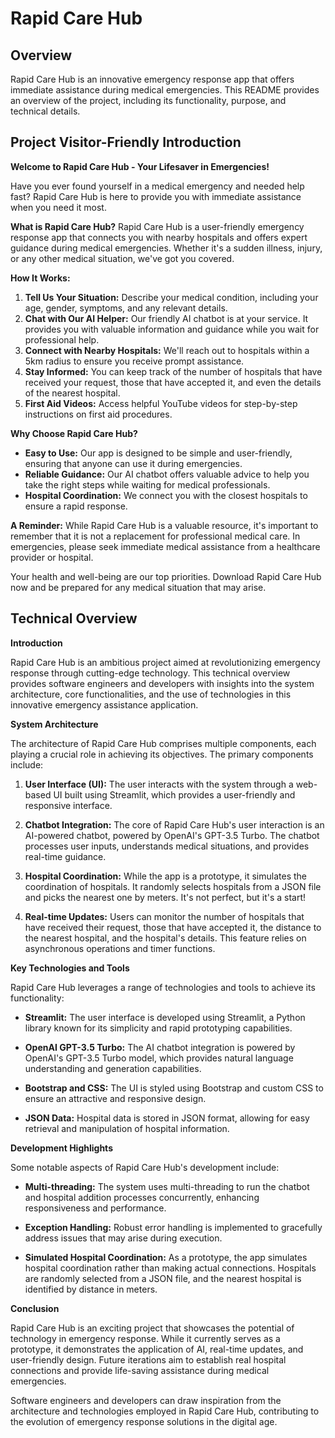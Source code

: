 # Rapid Care Hub

## Overview

Rapid Care Hub is an innovative emergency response app that offers immediate assistance during medical emergencies. This README provides an overview of the project, including its functionality, purpose, and technical details.

## Project Visitor-Friendly Introduction

**Welcome to Rapid Care Hub - Your Lifesaver in Emergencies!**

Have you ever found yourself in a medical emergency and needed help fast? Rapid Care Hub is here to provide you with immediate assistance when you need it most.

**What is Rapid Care Hub?**
Rapid Care Hub is a user-friendly emergency response app that connects you with nearby hospitals and offers expert guidance during medical emergencies. Whether it's a sudden illness, injury, or any other medical situation, we've got you covered.

**How It Works:**
1. **Tell Us Your Situation:** Describe your medical condition, including your age, gender, symptoms, and any relevant details.
2. **Chat with Our AI Helper:** Our friendly AI chatbot is at your service. It provides you with valuable information and guidance while you wait for professional help.
3. **Connect with Nearby Hospitals:** We'll reach out to hospitals within a 5km radius to ensure you receive prompt assistance.
4. **Stay Informed:** You can keep track of the number of hospitals that have received your request, those that have accepted it, and even the details of the nearest hospital.
5. **First Aid Videos:** Access helpful YouTube videos for step-by-step instructions on first aid procedures.

**Why Choose Rapid Care Hub?**
- **Easy to Use:** Our app is designed to be simple and user-friendly, ensuring that anyone can use it during emergencies.
- **Reliable Guidance:** Our AI chatbot offers valuable advice to help you take the right steps while waiting for medical professionals.
- **Hospital Coordination:** We connect you with the closest hospitals to ensure a rapid response.

**A Reminder:**
While Rapid Care Hub is a valuable resource, it's important to remember that it is not a replacement for professional medical care. In emergencies, please seek immediate medical assistance from a healthcare provider or hospital.

Your health and well-being are our top priorities. Download Rapid Care Hub now and be prepared for any medical situation that may arise.

## Technical Overview

**Introduction**

Rapid Care Hub is an ambitious project aimed at revolutionizing emergency response through cutting-edge technology. This technical overview provides software engineers and developers with insights into the system architecture, core functionalities, and the use of technologies in this innovative emergency assistance application.

**System Architecture**

The architecture of Rapid Care Hub comprises multiple components, each playing a crucial role in achieving its objectives. The primary components include:

1. **User Interface (UI):** The user interacts with the system through a web-based UI built using Streamlit, which provides a user-friendly and responsive interface.

2. **Chatbot Integration:** The core of Rapid Care Hub's user interaction is an AI-powered chatbot, powered by OpenAI's GPT-3.5 Turbo. The chatbot processes user inputs, understands medical situations, and provides real-time guidance.

3. **Hospital Coordination:** While the app is a prototype, it simulates the coordination of hospitals. It randomly selects hospitals from a JSON file and picks the nearest one by meters. It's not perfect, but it's a start!

4. **Real-time Updates:** Users can monitor the number of hospitals that have received their request, those that have accepted it, the distance to the nearest hospital, and the hospital's details. This feature relies on asynchronous operations and timer functions.

**Key Technologies and Tools**

Rapid Care Hub leverages a range of technologies and tools to achieve its functionality:

- **Streamlit:** The user interface is developed using Streamlit, a Python library known for its simplicity and rapid prototyping capabilities.

- **OpenAI GPT-3.5 Turbo:** The AI chatbot integration is powered by OpenAI's GPT-3.5 Turbo model, which provides natural language understanding and generation capabilities.

- **Bootstrap and CSS:** The UI is styled using Bootstrap and custom CSS to ensure an attractive and responsive design.

- **JSON Data:** Hospital data is stored in JSON format, allowing for easy retrieval and manipulation of hospital information.

**Development Highlights**

Some notable aspects of Rapid Care Hub's development include:

- **Multi-threading:** The system uses multi-threading to run the chatbot and hospital addition processes concurrently, enhancing responsiveness and performance.

- **Exception Handling:** Robust error handling is implemented to gracefully address issues that may arise during execution.

- **Simulated Hospital Coordination:** As a prototype, the app simulates hospital coordination rather than making actual connections. Hospitals are randomly selected from a JSON file, and the nearest hospital is identified by distance in meters.

**Conclusion**

Rapid Care Hub is an exciting project that showcases the potential of technology in emergency response. While it currently serves as a prototype, it demonstrates the application of AI, real-time updates, and user-friendly design. Future iterations aim to establish real hospital connections and provide life-saving assistance during medical emergencies.

Software engineers and developers can draw inspiration from the architecture and technologies employed in Rapid Care Hub, contributing to the evolution of emergency response solutions in the digital age.


